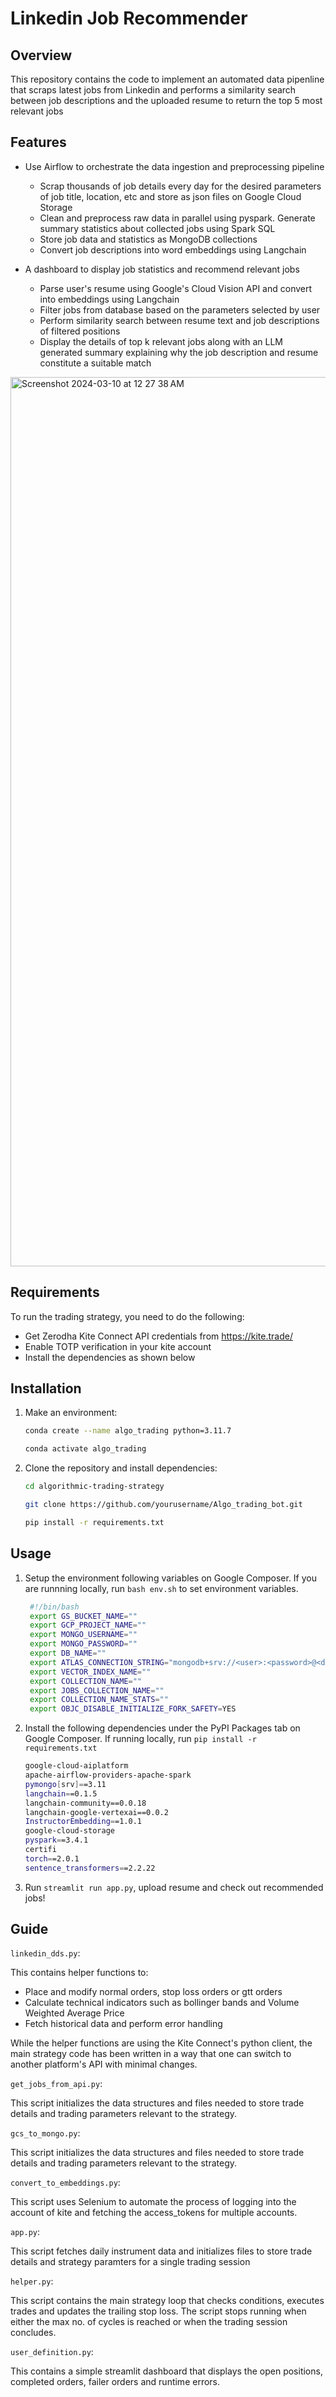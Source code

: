 # Linkedin Job Recommender

## Overview

This repository contains the code to implement an automated data pipenline that scraps latest jobs from Linkedin and performs a similarity search between job descriptions and the uploaded resume to return the top 5 most relevant jobs

## Features

- Use Airflow to orchestrate the data ingestion and preprocessing pipeline
  
    - Scrap thousands of job details every day for the desired parameters of job title, location, etc and store as json files on Google Cloud Storage
    - Clean and preprocess raw data in parallel using pyspark. Generate summary statistics about collected jobs using Spark SQL 
    - Store job data and statistics as MongoDB collections
    - Convert job descriptions into word embeddings using Langchain 
       
- A dashboard to display job statistics and recommend relevant jobs

    - Parse user's resume using Google's Cloud Vision API and convert into embeddings using Langchain
    - Filter jobs from database based on the parameters selected by user
    - Perform similarity search between resume text and job descriptions of filtered positions
    - Display the details of top k relevant jobs along with an LLM generated summary explaining why the job description and resume constitute a suitable match
<img width="1423" alt="Screenshot 2024-03-10 at 12 27 38 AM" src="https://github.com/param-mehta/Linkedin_job_recommender/assets/61198990/fd219f8e-5f01-4809-bd7a-b8e19c3e58de">


## Requirements

To run the trading strategy, you need to do the following:

- Get Zerodha Kite Connect API credentials from https://kite.trade/
- Enable TOTP verification in your kite account
- Install the dependencies as shown below

## Installation

1. Make an environment:

    ```bash
    conda create --name algo_trading python=3.11.7
    ```
    
    ```bash
    conda activate algo_trading
    ```
    
2. Clone the repository and install dependencies:
   
    ```bash
    cd algorithmic-trading-strategy
    ```
    
    ```bash
    git clone https://github.com/yourusername/Algo_trading_bot.git
    ```

    ```bash
    pip install -r requirements.txt
    ```


## Usage

1. Setup the environment following variables on Google Composer. If you are runnning locally, run `bash env.sh` to set environment variables.
   ```bash
    #!/bin/bash
    export GS_BUCKET_NAME=""
    export GCP_PROJECT_NAME=""
    export MONGO_USERNAME=""
    export MONGO_PASSWORD=""
    export DB_NAME=""
    export ATLAS_CONNECTION_STRING="mongodb+srv://<user>:<password>@<database_name>.vnw63oa.mongodb.net/?retryWrites=true&w=majority"
    export VECTOR_INDEX_NAME=""
    export COLLECTION_NAME=""
    export JOBS_COLLECTION_NAME=""
    export COLLECTION_NAME_STATS=""
    export OBJC_DISABLE_INITIALIZE_FORK_SAFETY=YES
    ```
2. Install the following dependencies under the PyPI Packages tab on Google Composer. If running locally, run `pip install -r requirements.txt`
    ```bash
    google-cloud-aiplatform
    apache-airflow-providers-apache-spark
    pymongo[srv]==3.11
    langchain==0.1.5
    langchain-community==0.0.18
    langchain-google-vertexai==0.0.2
    InstructorEmbedding==1.0.1
    google-cloud-storage
    pyspark==3.4.1
    certifi
    torch==2.0.1
    sentence_transformers==2.2.22
    ```

6. Run `streamlit run app.py`, upload resume and check out recommended jobs!


## Guide

`linkedin_dds.py`: 

This contains helper functions to:
- Place and modify normal orders, stop loss orders or gtt orders
- Calculate technical indicators such as bollinger bands and Volume Weighted Average Price
- Fetch historical data and perform error handling

While the helper functions are using the Kite Connect's python client, the main strategy code has been written in a way that one can switch to another platform's API with minimal changes.

`get_jobs_from_api.py`:

This script initializes the data structures and files needed to store trade details and trading parameters relevant to the strategy. 

`gcs_to_mongo.py`:

This script initializes the data structures and files needed to store trade details and trading parameters relevant to the strategy. 

`convert_to_embeddings.py`:

This script uses Selenium to automate the process of logging into the account of kite and fetching the access_tokens for multiple accounts.

`app.py`:

This script fetches daily instrument data and initializes files to store trade details and strategy paramters for a single trading session

`helper.py`:

This script contains the main strategy loop that checks conditions, executes trades and updates the trailing stop loss. The script stops running when either the max no. of cycles is reached or when the trading session concludes. 

`user_definition.py`: 

This contains a simple streamlit dashboard that displays the open positions, completed orders, failer orders and runtime errors.

